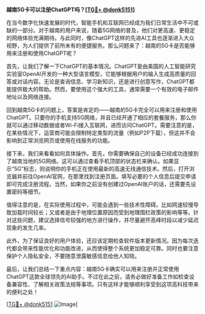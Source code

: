 **越南5G卡可以注册ChatGPT吗？[[TG💪+ @donk5151](https://t.me/s/donk5151)]**

在当今数字化快速发展的时代，智能手机和互联网已经成为我们日常生活中不可或缺的一部分。对于越南的用户来说，随着5G网络的普及，他们对更高速、更稳定的网络体验充满期待。与此同时，像ChatGPT这样的先进AI工具也逐渐进入大众视野，为人们提供了前所未有的便捷服务。那么问题来了：越南的5G卡是否能够用来注册和使用ChatGPT呢？

首先，让我们了解一下ChatGPT的基本情况。ChatGPT是由美国的人工智能研究实验室OpenAI开发的一种大型语言模型，它能够根据用户的输入生成高质量的回答或对话内容。无论是查询信息、学习新知识，还是进行创意写作，ChatGPT都能提供极大的帮助。然而，要使用这个强大的工具，通常需要一个有效的电子邮件地址以及网络连接。

回到越南5G卡的问题上，答案是肯定的——越南的5G卡完全可以用来注册和使用ChatGPT。只要你的手机支持5G网络，并且已经开通了相应的套餐服务，那么你就可以通过移动数据或者Wi-Fi接入互联网，进而访问ChatGPT。需要注意的是，在某些情况下，运营商可能会限制特定类型的流量（例如P2P下载），但这并不会影响到正常浏览网页或使用在线服务的功能。

接下来，我们来看看如何具体操作。首先，你需要确保自己的设备已经成功连接到了越南当地的5G网络。这可以通过查看手机顶部的状态栏来确认。如果显示“5G”标志，则说明你的手机正在使用最新的高速无线通信技术。然后，打开浏览器并前往OpenAI官网，在那里找到注册页面。填写必要的个人信息后提交申请即可完成注册流程。当然，如果你之前没有创建过OpenAI账户的话，还需要先设置密码等细节。

值得注意的是，在实际使用过程中，可能会遇到一些技术性障碍。比如网速较慢导致加载时间较长；又或者是由于地理位置原因而受到地理围栏政策的影响等等。针对这些问题，建议选择信号较强的地方进行操作，并尽量避开高峰时段以减少延迟现象的发生几率。

此外，为了保证良好的用户体验，还应该定期检查软件版本更新情况。因为每次迭代都会带来性能优化和功能改进，从而使得整个系统更加稳定可靠。同时也要注意保护个人隐私安全，不要随意泄露敏感信息给他人知晓。

最后，让我们总结一下重点内容：越南5G卡确实可以用来注册并正常使用ChatGPT这款全球领先的AI助手。不过在此之前，请务必做好准备工作如检查设备兼容性、了解相关政策法规等事项。只有这样才能够顺利享受到这项高科技带来的便利之处！

[[TG💪+ @donk5151](https://t.me/s/donk5151) ![Image](https://i.postimg.cc/rwNCRYN7/Snipaste-2025-04-30-17-27-05.png)]